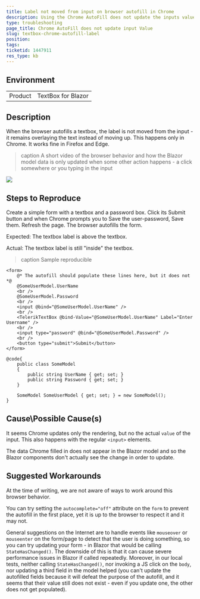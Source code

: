 ```yaml
---
title: Label not moved from input on browser autofill in Chrome
description: Using the Chrome AutoFill does not update the inputs value and causes rendering issues with the floating label.
type: troubleshooting
page_title: Chrome AutoFill does not update input Value
slug: textbox-chrome-autofill-label
position: 
tags: 
ticketid: 1447911
res_type: kb
---
```


## Environment
<table>
	<tbody>
		<tr>
			<td>Product</td>
			<td>TextBox for Blazor</td>
		</tr>
	</tbody>
</table>


## Description
When the browser autofills a textbox, the label is not moved from the input - it remains overlaying the text instead of moving up. This happens only in Chrome. It works fine in Firefox and Edge.

>caption A short video of the browser behavior and how the Blazor model data is only updated when some other action happens - a click somewhere or you typing in the input

![](images/chrome-autofill-does-not-update-value.gif)

## Steps to Reproduce
Create a simple form with a textbox and a password box. Click its Submit button and when Chrome prompts you to Save the user-password, Save them. Refresh the page. The browser autofills the form.

Expected: The textbox label is above the textbox.

Actual: The textbox label is still "inside" the textbox.

>caption Sample reproducible

````CSHTML
<form>
    @* The autofill should populate these lines here, but it does not *@
    @SomeUserModel.UserName
    <br />
    @SomeUserModel.Password
    <br />
    <input @bind="@SomeUserModel.UserName" />
    <br />
    <TelerikTextBox @bind-Value="@SomeUserModel.UserName" Label="Enter Username" />
    <br />
    <input type="password" @bind="@SomeUserModel.Password" />
    <br />
    <button type="submit">Submit</button>
</form>

@code{ 
    public class SomeModel
    {
        public string UserName { get; set; }
        public string Password { get; set; }
    }

    SomeModel SomeUserModel { get; set; } = new SomeModel();
}
````



## Cause\Possible Cause(s)
It seems Chrome updates only the rendering, but no the actual `value` of the input. This also happens with the regular `<input>` elements. 

The data Chrome filled in does not appear in the Blazor model and so the Blazor components don't actually see the change in order to update.

## Suggested Workarounds
At the time of writing, we are not aware of ways to work around this browser behavior.

You can try setting the `autocomplete="off"` attribute on the `form` to prevent the autofill in the first place, yet it is up to the browser to respect it and it may not.

General suggestions on the Internet are to handle events like `mouseover` or `mouseenter` on the form/page to detect that the user is doing something, so you can try updating your form - in Blazor that would be calling `StateHasChanged()`. The downside of this is that it can cause severe performance issues in Blazor if called repeatedly. Moreover, in our local tests, neither calling `StateHasChanged()`, nor invoking a JS click on the `body`, nor updating a third field in the model helped (you can't update the autofilled fields because it will defeat the purpose of the autofill, and it seems that their value still does not exist - even if you update one, the other does not get populated).
